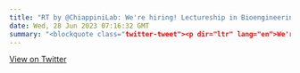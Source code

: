 ```yaml
---
title: "RT by @ChiappiniLab: We're hiring! Lectureship in Bioengineering at King's College London 👇 Apply by 12 July 🙌 kcl.ac.uk/jobs/068989-le…"
date: Wed, 28 Jun 2023 07:16:32 GMT
summary: "<blockquote class="twitter-tweet"><p dir="ltr" lang="en">We're hiring! Lectureship in Bioengineering at King's College London 👇 Apply by 12 July 🙌<a href="https://t.co/pSqOfgFY55">https://t.co/pSqOfgFY55</a></p>— Eileen Gentleman Lab (@GentlemanLab) <a href="https://twitter.com/GentlemanLab/status/1673953513871646720?ref_src=twsrc%5Etfw">June 28, 2023</a></blockquote>"
---
```


[View on Twitter](https://x.com/GentlemanLab/status/1673953513871646720)
